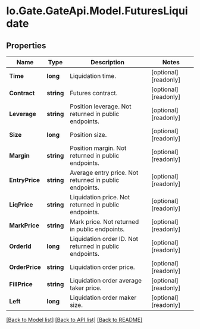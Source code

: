 
# Io.Gate.GateApi.Model.FuturesLiquidate

## Properties

Name | Type | Description | Notes
------------ | ------------- | ------------- | -------------
**Time** | **long** | Liquidation time. | [optional] [readonly] 
**Contract** | **string** | Futures contract. | [optional] [readonly] 
**Leverage** | **string** | Position leverage. Not returned in public endpoints. | [optional] [readonly] 
**Size** | **long** | Position size. | [optional] [readonly] 
**Margin** | **string** | Position margin. Not returned in public endpoints. | [optional] [readonly] 
**EntryPrice** | **string** | Average entry price. Not returned in public endpoints. | [optional] [readonly] 
**LiqPrice** | **string** | Liquidation price. Not returned in public endpoints. | [optional] [readonly] 
**MarkPrice** | **string** | Mark price. Not returned in public endpoints. | [optional] [readonly] 
**OrderId** | **long** | Liquidation order ID. Not returned in public endpoints. | [optional] [readonly] 
**OrderPrice** | **string** | Liquidation order price. | [optional] [readonly] 
**FillPrice** | **string** | Liquidation order average taker price. | [optional] [readonly] 
**Left** | **long** | Liquidation order maker size. | [optional] [readonly] 

[[Back to Model list]](../README.md#documentation-for-models)
[[Back to API list]](../README.md#documentation-for-api-endpoints)
[[Back to README]](../README.md)
